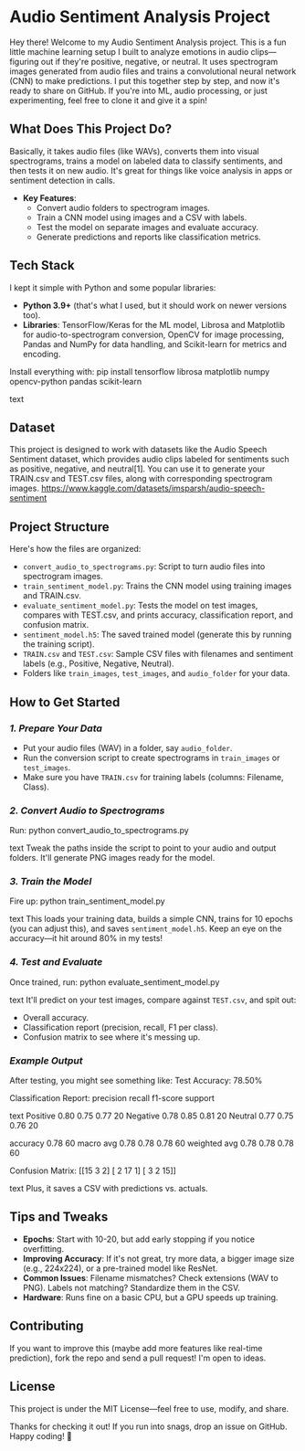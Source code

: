 # Audio Sentiment Analysis Project

Hey there! Welcome to my Audio Sentiment Analysis project. This is a fun little machine learning setup I built to analyze emotions in audio clips—figuring out if they're positive, negative, or neutral. It uses spectrogram images generated from audio files and trains a convolutional neural network (CNN) to make predictions. I put this together step by step, and now it's ready to share on GitHub. If you're into ML, audio processing, or just experimenting, feel free to clone it and give it a spin!

## What Does This Project Do?
Basically, it takes audio files (like WAVs), converts them into visual spectrograms, trains a model on labeled data to classify sentiments, and then tests it on new audio. It's great for things like voice analysis in apps or sentiment detection in calls.

* **Key Features**:
  * Convert audio folders to spectrogram images.
  * Train a CNN model using images and a CSV with labels.
  * Test the model on separate images and evaluate accuracy.
  * Generate predictions and reports like classification metrics.

## Tech Stack
I kept it simple with Python and some popular libraries:
* **Python 3.9+** (that's what I used, but it should work on newer versions too).
* **Libraries**: TensorFlow/Keras for the ML model, Librosa and Matplotlib for audio-to-spectrogram conversion, OpenCV for image processing, Pandas and NumPy for data handling, and Scikit-learn for metrics and encoding.

Install everything with:
pip install tensorflow librosa matplotlib numpy opencv-python pandas scikit-learn

text

## Dataset
This project is designed to work with datasets like the Audio Speech Sentiment dataset, which provides audio clips labeled for sentiments such as positive, negative, and neutral[1]. You can use it to generate your TRAIN.csv and TEST.csv files, along with corresponding spectrogram images.
https://www.kaggle.com/datasets/imsparsh/audio-speech-sentiment

## Project Structure
Here's how the files are organized:
* `convert_audio_to_spectrograms.py`: Script to turn audio files into spectrogram images.
* `train_sentiment_model.py`: Trains the CNN model using training images and TRAIN.csv.
* `evaluate_sentiment_model.py`: Tests the model on test images, compares with TEST.csv, and prints accuracy, classification report, and confusion matrix.
* `sentiment_model.h5`: The saved trained model (generate this by running the training script).
* `TRAIN.csv` and `TEST.csv`: Sample CSV files with filenames and sentiment labels (e.g., Positive, Negative, Neutral).
* Folders like `train_images`, `test_images`, and `audio_folder` for your data.

## How to Get Started
### *1. Prepare Your Data*
* Put your audio files (WAV) in a folder, say `audio_folder`.
* Run the conversion script to create spectrograms in `train_images` or `test_images`.
* Make sure you have `TRAIN.csv` for training labels (columns: Filename, Class).

### *2. Convert Audio to Spectrograms*
Run:
python convert_audio_to_spectrograms.py

text
Tweak the paths inside the script to point to your audio and output folders. It'll generate PNG images ready for the model.

### *3. Train the Model*
Fire up:
python train_sentiment_model.py

text
This loads your training data, builds a simple CNN, trains for 10 epochs (you can adjust this), and saves `sentiment_model.h5`. Keep an eye on the accuracy—it hit around 80% in my tests!

### *4. Test and Evaluate*
Once trained, run:
python evaluate_sentiment_model.py

text
It'll predict on your test images, compare against `TEST.csv`, and spit out:
* Overall accuracy.
* Classification report (precision, recall, F1 per class).
* Confusion matrix to see where it's messing up.

### *Example Output*
After testing, you might see something like:
Test Accuracy: 78.50%

Classification Report:
precision recall f1-score support

text
Positive       0.80      0.75      0.77        20
Negative       0.78      0.85      0.81        20
 Neutral       0.77      0.75      0.76        20

accuracy                           0.78        60
macro avg 0.78 0.78 0.78 60
weighted avg 0.78 0.78 0.78 60

Confusion Matrix:
[[15 3 2]
[ 2 17 1]
[ 3 2 15]]

text
Plus, it saves a CSV with predictions vs. actuals.

## Tips and Tweaks
* **Epochs**: Start with 10-20, but add early stopping if you notice overfitting.
* **Improving Accuracy**: If it's not great, try more data, a bigger image size (e.g., 224x224), or a pre-trained model like ResNet.
* **Common Issues**: Filename mismatches? Check extensions (WAV to PNG). Labels not matching? Standardize them in the CSV.
* **Hardware**: Runs fine on a basic CPU, but a GPU speeds up training.

## Contributing
If you want to improve this (maybe add more features like real-time prediction), fork the repo and send a pull request! I'm open to ideas.

## License
This project is under the MIT License—feel free to use, modify, and share.

Thanks for checking it out! If you run into snags, drop an issue on GitHub. Happy coding! 🚀
